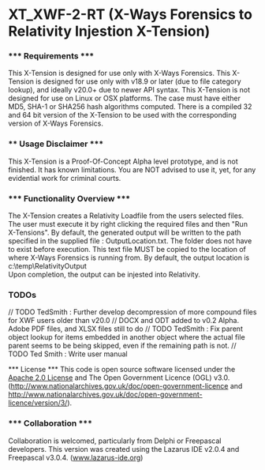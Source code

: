 
# XT_XWF-2-RT (X-Ways Forensics to Relativity Injestion X-Tension)

###  *** Requirements ***
  This X-Tension is designed for use only with X-Ways Forensics.
  This X-Tension is designed for use only with v18.9 or later (due to file category lookup), and ideally v20.0+ due to newer API syntax.
  This X-Tension is not designed for use on Linux or OSX platforms.
  The case must have either MD5, SHA-1 or SHA256 hash algorithms computed.
  There is a compiled 32 and 64 bit version of the X-Tension to be used with the corresponding version of X-Ways Forensics. 

###  ** Usage Disclaimer ***
  This X-Tension is a Proof-Of-Concept Alpha level prototype, and is not finished. It has known
  limitations. You are NOT advised to use it, yet, for any evidential work for criminal courts.

###  *** Functionality Overview ***
  The X-Tension creates a Relativity Loadfile from the users selected files.
  The user must execute it by right clicking the required files and then "Run X-Tensions".
  By default, the generated output will be written to the path specified in the
  supplied file : OutputLocation.txt. The folder does not have to exist before execution.
  This text file MUST be copied to the location of where
  X-Ways Forensics is running from. By default, the output location is
  c:\temp\RelativityOutput\
  Upon completion, the output can be injested into Relativity.

###  TODOs
   // TODO TedSmith : Further develop decompression of more compound files for XWF users older than v20.0
   // DOCX and ODT added to v0.2 Alpha. Adobe PDF files, and XLSX files still to do
   // TODO TedSmith : Fix parent object lookup for items embedded in another object
     where the actual file parent seems to be being skipped, even if the remaining path is not.
   // TODO Ted Smith : Write user manual

  *** License ***
  This code is open source software licensed under the [Apache 2.0 License]("http://www.apache.org/licenses/LICENSE-2.0.html")
  and The Open Government Licence (OGL) v3.0. 
  (http://www.nationalarchives.gov.uk/doc/open-government-licence and
  http://www.nationalarchives.gov.uk/doc/open-government-licence/version/3/).

###  *** Collaboration ***
  Collaboration is welcomed, particularly from Delphi or Freepascal developers.
  This version was created using the Lazarus IDE v2.0.4 and Freepascal v3.0.4.
  (www.lazarus-ide.org)